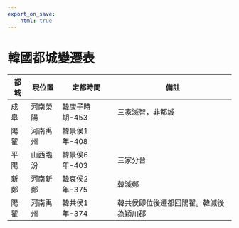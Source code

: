 ```yaml
---
export_on_save:
    html: true
---
```


# 韓國都城變遷表

都城|現位置|定都時間|備註
--|--|--|--
成皋|河南滎陽|韓康子時期-453|三家滅智，非都城
陽翟|河南禹州|韓景侯1年-408|
平陽|山西臨汾|韓景侯6年-403|三家分晉
新鄭|河南新鄭|韓哀侯2年-375|韓滅鄭
陽翟|河南禹州|韓共侯1年-374|韓共侯即位後遷都回陽翟。韓滅後為穎川郡